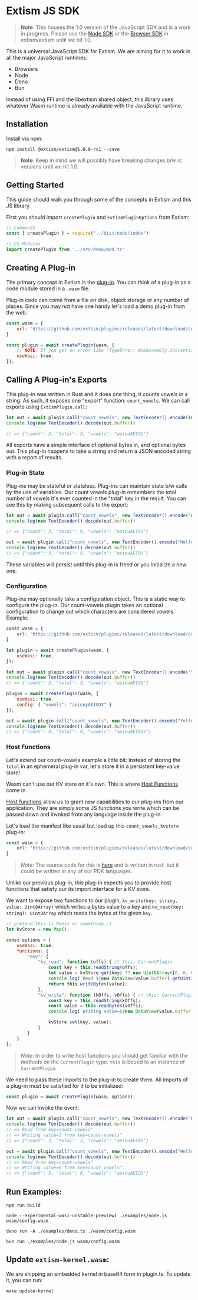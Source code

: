 # Extism JS SDK

> **Note**: This houses the 1.0 version of the JavaScript SDK and is a work in progress. Please use the [Node SDK](https://github.com/extism/extism/tree/main/node) or the [Browser SDK](https://github.com/extism/extism/tree/main/browser) in extism/extism until we hit 1.0.

This is a universal JavaScript SDK for Extism. We are aiming for it to work in all the major
JavaScript runtimes:

* Browsers
* Node
* Deno
* Bun

Instead of using FFI and the libextism shared object, this library uses whatever Wasm runtime is already available with the JavaScript runtime.

## Installation

Install via npm:
```
npm install @extism/extism@1.0.0-rc1 --save
```

> **Note**: Keep in mind we will possibly have breaking changes b/w rc versions until we hit 1.0.

## Getting Started

This guide should walk you through some of the concepts in Extism and this JS library.

First you should import `createPlugin` and `ExtismPluginOptions` from Extism:
```js
// CommonJS
const { createPlugin } = require("../dist/node/index")

// ES Modules
import createPlugin from '../src/deno/mod.ts'
```

## Creating A Plug-in

The primary concept in Extism is the [plug-in](https://extism.org/docs/concepts/plug-in). You can think of a plug-in as a code module stored in a `.wasm` file.

Plug-in code can come from a file on disk, object storage or any number of places. Since you may not have one handy let's load a demo plug-in from the web:

```js
const wasm = {
    url: 'https://github.com/extism/plugins/releases/latest/download/count_vowels.wasm'
}

const plugin = await createPlugin(wasm, {
    // NOTE: If you get an error like "TypeError: WebAssembly.instantiate(): Import #0 module="wasi_snapshot_preview1": module is not an object or function", then your plugin requires WASI support
    useWasi: true,
});
```

## Calling A Plug-in's Exports

This plug-in was written in Rust and it does one thing, it counts vowels in a string. As such, it exposes one "export" function: `count_vowels`. We can call exports using `ExtismPlugin.call`:

```js
let out = await plugin.call("count_vowels", new TextEncoder().encode(input));
console.log(new TextDecoder().decode(out.buffer))

// => {"count": 3, "total": 3, "vowels": "aeiouAEIOU"}
```

All exports have a simple interface of optional bytes in, and optional bytes out. This plug-in happens to take a string and return a JSON encoded string with a report of results.

### Plug-in State

Plug-ins may be stateful or stateless. Plug-ins can maintain state b/w calls by the use of variables. Our count vowels plug-in remembers the total number of vowels it's ever counted in the "total" key in the result. You can see this by making subsequent calls to the export:

```js
let out = await plugin.call("count_vowels", new TextEncoder().encode("Hello, World!"));
console.log(new TextDecoder().decode(out.buffer))

// => {"count": 3, "total": 9, "vowels": "aeiouAEIOU"}

out = await plugin.call("count_vowels", new TextEncoder().encode("Hello, World!"));
console.log(new TextDecoder().decode(out.buffer))
// => {"count": 3, "total": 9, "vowels": "aeiouAEIOU"}
```

These variables will persist until this plug-in is freed or you initialize a new one.

### Configuration

Plug-ins may optionally take a configuration object. This is a static way to configure the plug-in. Our count-vowels plugin takes an optional configuration to change out which characters are considered vowels. Example:

```js
const wasm = {
    url: 'https://github.com/extism/plugins/releases/latest/download/count_vowels.wasm'
}

let plugin = await createPlugin(wasm, {
    useWasi: true,
});

let out = await plugin.call("count_vowels", new TextEncoder().encode("Yellow, World!"));
console.log(new TextDecoder().decode(out.buffer))
// => {"count": 3, "total": 3, "vowels": "aeiouAEIOU"}

plugin = await createPlugin(wasm, {
    useWasi: true,
    config: { "vowels": "aeiouyAEIOUY" }
});

out = await plugin.call("count_vowels", new TextEncoder().encode("Yellow, World!"));
console.log(new TextDecoder().decode(out.buffer))
// => {"count": 4, "total": 4, "vowels": "aeiouAEIOUY"}
```

### Host Functions

Let's extend our count-vowels example a little bit: Instead of storing the `total` in an ephemeral plug-in var, let's store it in a persistent key-value store!

Wasm can't use our KV store on it's own. This is where [Host Functions](https://extism.org/docs/concepts/host-functions) come in.

[Host functions](https://extism.org/docs/concepts/host-functions) allow us to grant new capabilities to our plug-ins from our application. They are simply some JS functions you write which can be passed down and invoked from any language inside the plug-in.

Let's load the manifest like usual but load up this `count_vowels_kvstore` plug-in:

```js
const wasm = {
    url: "https://github.com/extism/plugins/releases/latest/download/count_vowels_kvstore.wasm"
}
```

> *Note*: The source code for this is [here](https://github.com/extism/plugins/blob/main/count_vowels_kvstore/src/lib.rs) and is written in rust, but it could be written in any of our PDK languages.

Unlike our previous plug-in, this plug-in expects you to provide host functions that satisfy our its import interface for a KV store.

We want to expose two functions to our plugin, `kv_write(key: string, value: Uint8Array)` which writes a bytes value to a key and `kv_read(key: string): Uint8Array` which reads the bytes at the given `key`.
```js
// pretend this is Redis or something :)
let kvStore = new Map();

const options = {
    useWasi: true,
    functions: {
        "env": {
            "kv_read": function (offs) { // this: CurrentPlugin
                const key = this.readString(offs);
                let value = kvStore.get(key) ?? new Uint8Array([0, 0, 0, 0]);
                console.log(`Read ${new DataView(value.buffer).getUint32(0, true)} from key=${key}`);
                return this.writeBytes(value);
            },
            "kv_write": function (kOffs, vOffs) { // this: CurrentPlugin
                const key = this.readString(kOffs);
                const value = this.readBytes(vOffs);
                console.log(`Writing value=${new DataView(value.buffer).getUint32(0, true)} from key=${key}`);

                kvStore.set(key, value);
            }
        }
    }
};
```

> *Note*: In order to write host functions you should get familiar with the methods on the `CurrentPlugin` type. `this` is bound to an instance of `CurrentPlugin`.

We need to pass these imports to the plug-in to create them. All imports of a plug-in must be satisfied for it to be initialized:

```js
const plugin = await createPlugin(wasm, options);
```

Now we can invoke the event:

```js
let out = await plugin.call("count_vowels", new TextEncoder().encode("Hello World!"));
console.log(new TextDecoder().decode(out.buffer))
// => Read from key=count-vowels"
// => Writing value=3 from key=count-vowels"
// => {"count": 3, "total": 3, "vowels": "aeiouAEIOU"}

out = await plugin.call("count_vowels", new TextEncoder().encode("Hello World!"));
console.log(new TextDecoder().decode(out.buffer))
// => Read from key=count-vowels"
// => Writing value=6 from key=count-vowels"
// => {"count": 3, "total": 6, "vowels": "aeiouAEIOU"}
```

## Run Examples:

```
npm run build

node --experimental-wasi-unstable-preview1 ./examples/node.js wasm/config.wasm

deno run -A ./examples/deno.ts ./wasm/config.wasm

bun run ./examples/node.js wasm/config.wasm
```

## Update `extism-kernel.wasm`:

We are shipping an embedded kernel in base64 form in plugin.ts. To update it, you can run:

```
make update-kernel
```